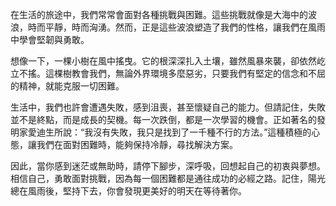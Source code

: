 在生活的旅途中，我們常常會面對各種挑戰與困難。這些挑戰就像是大海中的波浪，時而平靜，時而洶湧。然而，正是這些波浪塑造了我們的性格，讓我們在風雨中學會堅韌與勇敢。

想像一下，一棵小樹在風中搖曳。它的根深深扎入土壤，雖然風暴來襲，卻依然屹立不搖。這棵樹教會我們，無論外界環境多麼惡劣，只要我們有堅定的信念和不屈的精神，就能克服一切困難。

生活中，我們也許會遭遇失敗，感到沮喪，甚至懷疑自己的能力。但請記住，失敗並不是終點，而是成長的契機。每一次跌倒，都是一次學習的機會。正如著名的發明家愛迪生所說：“我沒有失敗，我只是找到了一千種不行的方法。”這種積極的心態，讓我們在面對困難時，能夠保持冷靜，尋找解決方案。

因此，當你感到迷茫或無助時，請停下腳步，深呼吸，回想起自己的初衷與夢想。相信自己，勇敢面對挑戰，因為每一個困難都是通往成功的必經之路。記住，陽光總在風雨後，堅持下去，你會發現更美好的明天在等待著你。
